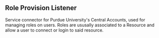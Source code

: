 ## Role Provision Listener

Service connector for Purdue University's Central Accounts, used for managing roles on users. Roles are ususally associated to a Resource and allow a user to connect or login to said resource.
